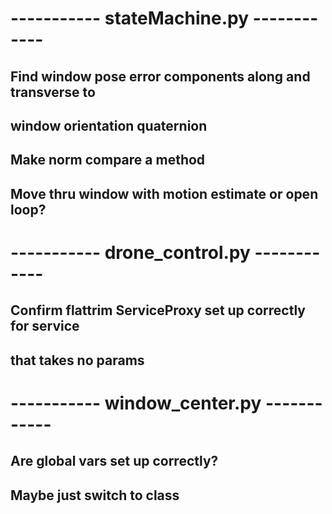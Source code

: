 # ----------- stateMachine.py ------------
## Find window pose error components along and transverse to
## window orientation quaternion

## Make norm compare a method

## Move thru window with motion estimate or open loop?

# ----------- drone_control.py ------------
## Confirm flattrim ServiceProxy set up correctly for service
## that takes no params

# ----------- window_center.py ------------
## Are global vars set up correctly?
## Maybe just switch to class
